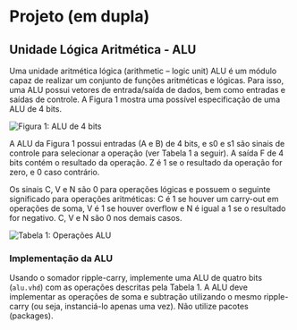 # Projeto (em dupla)
## Unidade Lógica Aritmética - ALU

Uma unidade aritmética lógica (arithmetic – logic unit) ALU é um módulo capaz de realizar um conjunto de funções aritméticas e lógicas. Para isso, uma ALU possui vetores de entrada/saída de dados, bem como entradas e saídas de controle. A Figura 1 mostra uma possível especificação de uma ALU de 4 bits.

![Figura 1: ALU de 4 bits](https://uploaddeimagens.com.br/images/004/499/122/full/imagem_2023-06-07_185118522.png?1686174837)

A ALU da Figura 1 possui entradas (A e B) de 4 bits, e s0 e s1 são sinais de controle para selecionar a operação (ver Tabela 1 a seguir). A saída F de 4 bits contém o resultado da operação. Z é 1 se o resultado da operação for zero, e 0 caso contrário.

Os sinais C, V e N são 0 para operações lógicas e possuem o seguinte significado para operações aritméticas: C é 1 se houver um carry-out em operações de soma, V é 1 se houver overflow e N é igual a 1 se o resultado for negativo. C, V e N são 0 nos demais casos.

![Tabela 1: Operações ALU](https://uploaddeimagens.com.br/images/004/499/123/original/imagem_2023-06-07_185316518.png?1686174950)

### Implementação da ALU

Usando o somador ripple-carry, implemente uma ALU de quatro bits (`alu.vhd`) com as operações descritas pela Tabela 1. A ALU deve implementar as operações de soma e subtração utilizando o mesmo ripple-carry (ou seja, instanciá-lo apenas uma vez). Não utilize pacotes (packages).

